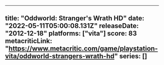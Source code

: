 
---
title: "Oddworld: Stranger's Wrath HD"
date: "2022-05-11T05:00:08.131Z"
releaseDate: "2012-12-18"
platforms: ["vita"]
score: 83
metacriticLink: "https://www.metacritic.com/game/playstation-vita/oddworld-strangers-wrath-hd"
series: []
---
